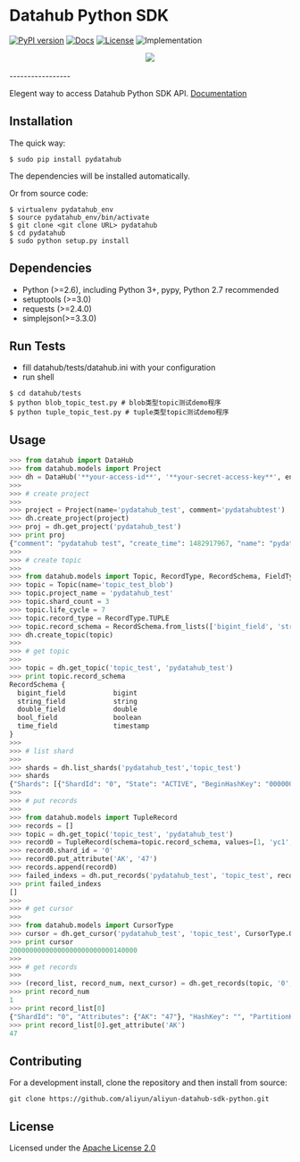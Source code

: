 # Datahub Python SDK

[![PyPI version](https://img.shields.io/pypi/v/pydatahub.svg?style=flat-square)](https://pypi.python.org/pypi/pydatahub) [![Docs](https://img.shields.io/badge/docs-latest-brightgreen.svg?style=flat-square)](http://pydatahub.alibaba.net/pydatahub-docs/) [![License](https://img.shields.io/pypi/l/pydatahub.svg?style=flat-square)](https://github.com/aliyun/aliyun-datahub-sdk-python/blob/master/License) ![Implementation](https://img.shields.io/pypi/implementation/pydatahub.svg?style=flat-square)

<div align="center">
  <img src="http://pydatahub.readthedocs.io/zh_CN/latest/_static/PyDatahub.png"><br><br>
</div>
-----------------

Elegent way to access Datahub Python SDK API. [Documentation](http://pydatahub.readthedocs.io/zh_CN/latest/)

## Installation

The quick way:

```shell
$ sudo pip install pydatahub
```

The dependencies will be installed automatically.

Or from source code:

```shell
$ virtualenv pydatahub_env
$ source pydatahub_env/bin/activate
$ git clone <git clone URL> pydatahub
$ cd pydatahub
$ sudo python setup.py install
```

## Dependencies

 * Python (>=2.6), including Python 3+, pypy, Python 2.7 recommended
 * setuptools (>=3.0)
 * requests (>=2.4.0)
 * simplejson(>=3.3.0)

## Run Tests

- fill datahub/tests/datahub.ini with your configuration
- run shell

```
$ cd datahub/tests
$ python blob_topic_test.py # blob类型topic测试demo程序
$ python tuple_topic_test.py # tuple类型topic测试demo程序
```

## Usage

```python
>>> from datahub import DataHub
>>> from datahub.models import Project
>>> dh = DataHub('**your-access-id**', '**your-secret-access-key**', endpoint='**your-end-point**')
>>>
>>> # create project
>>>
>>> project = Project(name='pydatahub_test', comment='pydatahubtest')
>>> dh.create_project(project)
>>> proj = dh.get_project('pydatahub_test')
>>> print proj
{"comment": "pydatahub test", "create_time": 1482917967, "name": "pydatahub_test", "last_modify_time": 1482917967}
>>>
>>> # create topic
>>>
>>> from datahub.models import Topic, RecordType, RecordSchema, FieldType
>>> topic = Topic(name='topic_test_blob')
>>> topic.project_name = 'pydatahub_test'
>>> topic.shard_count = 3
>>> topic.life_cycle = 7
>>> topic.record_type = RecordType.TUPLE
>>> topic.record_schema = RecordSchema.from_lists(['bigint_field', 'string_field', 'double_field', 'bool_field', 'time_field'], [FieldType.BIGINT, FieldType.STRING, FieldType.DOUBLE, FieldType.BOOLEAN, FieldType.TIMESTAMP])
>>> dh.create_topic(topic)
>>>
>>> # get topic
>>>
>>> topic = dh.get_topic('topic_test', 'pydatahub_test')
>>> print topic.record_schema
RecordSchema {
  bigint_field            bigint
  string_field            string
  double_field            double
  bool_field              boolean
  time_field              timestamp
}
>>> 
>>> # list shard
>>>
>>> shards = dh.list_shards('pydatahub_test','topic_test')
>>> shards
{"Shards": [{"ShardId": "0", "State": "ACTIVE", "BeginHashKey": "00000000000000000000000000000000", "LeftShardId": "4294967295", "ParentShardIds": [], "ClosedTime": 0, "EndHashKey": "55555555555555555555555555555555", "RightShardId": "1"}, {"ShardId": "2", "State": "ACTIVE", "BeginHashKey": "AAAAAAAAAAAAAAAAAAAAAAAAAAAAAAAA", "LeftShardId": "1", "ParentShardIds": [], "ClosedTime": 0, "EndHashKey": "FFFFFFFFFFFFFFFFFFFFFFFFFFFFFFFF", "RightShardId": "4294967295"}, {"ShardId": "1", "State": "ACTIVE", "BeginHashKey": "55555555555555555555555555555555", "LeftShardId": "0", "ParentShardIds": [], "ClosedTime": 0, "EndHashKey": "AAAAAAAAAAAAAAAAAAAAAAAAAAAAAAAA", "RightShardId": "2"}]}
>>>
>>> # put records
>>> 
>>> from datahub.models import TupleRecord
>>> records = []
>>> topic = dh.get_topic('topic_test', 'pydatahub_test')
>>> record0 = TupleRecord(schema=topic.record_schema, values=[1, 'yc1', 10.01, True, 1455869335000000])
>>> record0.shard_id = '0'
>>> record0.put_attribute('AK', '47')
>>> records.append(record0)
>>> failed_indexs = dh.put_records('pydatahub_test', 'topic_test', records)
>>> print failed_indexs
[]
>>>
>>> # get cursor
>>>
>>> from datahub.models import CursorType
>>> cursor = dh.get_cursor('pydatahub_test', 'topic_test', CursorType.OLDEST, '0')
>>> print cursor
20000000000000000000000000140000
>>>
>>> # get records
>>>
>>> (record_list, record_num, next_cursor) = dh.get_records(topic, '0', cursor, 10)
>>> print record_num
1
>>> print record_list[0]
{"ShardId": "0", "Attributes": {"AK": "47"}, "HashKey": "", "PartitionKey": "", "Data": ["1", "yc1", "10.01", "true", "1455869335000000"]}
>>> print record_list[0].get_attribute('AK')
47
```

## Contributing

For a development install, clone the repository and then install from source:

```
git clone https://github.com/aliyun/aliyun-datahub-sdk-python.git
```

## License

Licensed under the [Apache License 2.0](https://www.apache.org/licenses/LICENSE-2.0.html)
